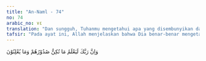 ```yaml
---
title: "An-Naml - 74"
no: 74
arabic_no: ٧٤
translation: "Dan sungguh, Tuhanmu mengetahui apa yang disembunyikan dalam dada mereka dan apa yang mereka nyatakan."
tafsir: "Pada ayat ini, Allah menjelaskan bahwa Dia benar-benar mengetahui apa yang mereka sembunyikan di dalam hati dan apa yang mereka nyatakan. Dia mengetahui apa yang mereka sembunyikan tentang permusuhan mereka terhadap Rasulullah dan apa yang mereka nyatakan dalam perbuatan dan tipu muslihat. Allah akan memberi balasan sesuai dengan amal perbuatan mereka itu. Hal ini sesuai dengan firman-Nya:\n\nSama saja (bagi Allah), siapa di antaramu yang merahasiakan ucapannya dan siapa yang berterus-terang dengannya; dan siapa yang bersembunyi pada malam hari dan yang berjalan pada siang hari. (ar-Ra'd/13: 10)"
---
```


وَاِنَّ رَبَّكَ لَيَعْلَمُ مَا تُكِنُّ صُدُوْرُهُمْ وَمَا يُعْلِنُوْنَ 
